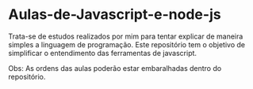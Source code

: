 # Aulas-de-Javascript-e-node-js
Trata-se de estudos realizados por mim para tentar explicar de maneira simples a linguagem de programação.
Este repositório tem o objetivo de simplificar o entendimento das ferramentas de javascript.

Obs: As ordens das aulas poderão estar embaralhadas dentro do repositório. 
